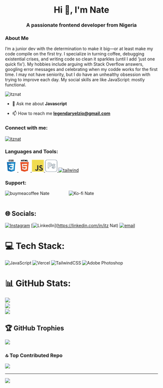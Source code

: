 <h1 align="center">Hi 👋, I'm Nate</h1>
<h3 align="center">A passionate frontend developer from Nigeria</h3>
<h3>About Me</h3>
<p>I’m a junior dev with the determination to make it big—or at least make my code compile on the first try. I specialize in turning coffee, debugging existential crises, and writing code so clean it sparkles (until I add ‘just one quick fix’). My hobbies include arguing with Stack Overflow answers, googling error messages and celebrating when my codde works for the first time. I may not have seniority, but I do have an unhealthy obsession with trying to improve each day. My social skills are like JavaScript: mostly functional.</p>

<p align="left"> <img align="left" src="https://komarev.com/ghpvc/?username=itznat&label=Profile%20views&color=0e75b6&style=flat" alt="itznat" /> </p>



<p align="left"> <a href="https://twitter.com/" target="blank"><img src="https://img.shields.io/twitter/follow/?logo=twitter&style=for-the-badge" alt="" /></a> </p>

- 💬 Ask me about **Javascript**

- 📫 How to reach me **legendaryelzio@gmail.com**

<h3 align="left">Connect with me:</h3>
<p align="left">
<a href="https://linkedin.com/in/itznat" target="blank"><img align="center" src="https://raw.githubusercontent.com/rahuldkjain/github-profile-readme-generator/master/src/images/icons/Social/linked-in-alt.svg" alt="itznat" height="30" width="40" /></a>
</p>

<h3 align="left">Languages and Tools:</h3>
<p align="left"> <a href="https://www.w3schools.com/css/" target="_blank" rel="noreferrer"> <img src="https://raw.githubusercontent.com/devicons/devicon/master/icons/css3/css3-original-wordmark.svg" alt="css3" width="40" height="40"/> </a> <a href="https://www.w3.org/html/" target="_blank" rel="noreferrer"> <img src="https://raw.githubusercontent.com/devicons/devicon/master/icons/html5/html5-original-wordmark.svg" alt="html5" width="40" height="40"/> </a> <a href="https://developer.mozilla.org/en-US/docs/Web/JavaScript" target="_blank" rel="noreferrer"> <img src="https://raw.githubusercontent.com/devicons/devicon/master/icons/javascript/javascript-original.svg" alt="javascript" width="40" height="40"/> </a> <a href="https://www.photoshop.com/en" target="_blank" rel="noreferrer"> <img src="https://raw.githubusercontent.com/devicons/devicon/master/icons/photoshop/photoshop-line.svg" alt="photoshop" width="40" height="40"/> </a> <a href="https://tailwindcss.com/" target="_blank" rel="noreferrer"> <img src="https://www.vectorlogo.zone/logos/tailwindcss/tailwindcss-icon.svg" alt="tailwind" width="40" height="40"/> </a> </p>

<h3 align="left">Support:</h3>
<p><a href="https://www.buymeacoffee.com/buymeacoffee Nate"> <img align="left" src="https://cdn.buymeacoffee.com/buttons/v2/default-yellow.png" height="50" width="210" alt="buymeacoffee Nate" /></a><a href="https://ko-fi.com/Ko-fi Nate"> <img align="left" src="https://cdn.ko-fi.com/cdn/kofi3.png?v=3" height="50" width="210" alt="Ko-fi Nate" /></a></p><br><br>


## 🌐 Socials:
[![Instagram](https://img.shields.io/badge/Instagram-%23E4405F.svg?logo=Instagram&logoColor=white)](https://instagram.com/itz_n.a.t) [![LinkedIn](https://img.shields.io/badge/LinkedIn-%230077B5.svg?logo=linkedin&logoColor=white)](https://linkedin.com/in/itz Nat) [![email](https://img.shields.io/badge/Email-D14836?logo=gmail&logoColor=white)](mailto:legendaryelzio@gmail.com) 

# 💻 Tech Stack:
![JavaScript](https://img.shields.io/badge/javascript-%23323330.svg?style=for-the-badge&logo=javascript&logoColor=%23F7DF1E) ![Vercel](https://img.shields.io/badge/vercel-%23000000.svg?style=for-the-badge&logo=vercel&logoColor=white) ![TailwindCSS](https://img.shields.io/badge/tailwindcss-%2338B2AC.svg?style=for-the-badge&logo=tailwind-css&logoColor=white) ![Adobe Photoshop](https://img.shields.io/badge/adobe%20photoshop-%2331A8FF.svg?style=for-the-badge&logo=adobe%20photoshop&logoColor=white)
# 📊 GitHub Stats:
![](https://github-readme-stats.vercel.app/api?username=itzNat&theme=dark&hide_border=false&include_all_commits=false&count_private=false)<br/>
![](https://nirzak-streak-stats.vercel.app/?user=itzNat&theme=dark&hide_border=false)<br/>
![](https://github-readme-stats.vercel.app/api/top-langs/?username=itzNat&theme=dark&hide_border=false&include_all_commits=false&count_private=false&layout=compact)

## 🏆 GitHub Trophies
![](https://github-profile-trophy.vercel.app/?username=itzNat&theme=default&no-frame=false&no-bg=true&margin-w=4)

### 🔝 Top Contributed Repo
![](https://github-contributor-stats.vercel.app/api?username=itzNat&limit=5&theme=dark&combine_all_yearly_contributions=true)

---
[![](https://visitcount.itsvg.in/api?id=itzNat&icon=0&color=1)](https://visitcount.itsvg.in)

<!-- Proudly created with GPRM ( https://gprm.itsvg.in ) -->
